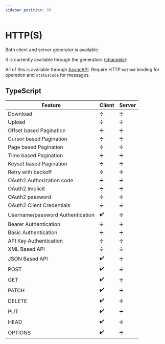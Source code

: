 ```yaml
---
sidebar_position: 99
---
```


# HTTP(S)

Both client and server generator is available.

It is currently available through the generators ([channels](../generators/channels.md)):

All of this is available through [AsyncAPI](../inputs/asyncapi.md). Require HTTP `method` binding for operation and `statusCode` for messages.

## TypeScript

| **Feature** | Client | Server |
|---|---|---|
| Download | ➗ | ➗ |
| Upload | ➗ | ➗ |
| Offset based Pagination | ➗ | ➗ |
| Cursor based Pagination | ➗ | ➗ |
| Page based Pagination | ➗ | ➗ |
| Time based Pagination | ➗ | ➗ |
| Keyset based Pagination | ➗ | ➗ |
| Retry with backoff | ➗ | ➗ |
| OAuth2 Authorization code | ➗ | ➗ |
| OAuth2 Implicit | ➗ | ➗ |
| OAuth2 password | ➗ | ➗ |
| OAuth2 Client Credentials | ➗ | ➗ |
| Username/password Authentication | ✔️ | ➗ |
| Bearer Authentication | ➗ | ➗ |
| Basic Authentication | ➗ | ➗ |
| API Key Authentication | ➗ | ➗ |
| XML Based API | ➗ | ➗ |
| JSON Based API | ✔️ | ➗ |
| POST | ✔️ | ➗ |
| GET | ✔️ | ➗ |
| PATCH | ✔️ | ➗ |
| DELETE | ✔️ | ➗ |
| PUT | ✔️ | ➗ |
| HEAD | ✔️ | ➗ |
| OPTIONS | ✔️ | ➗ |